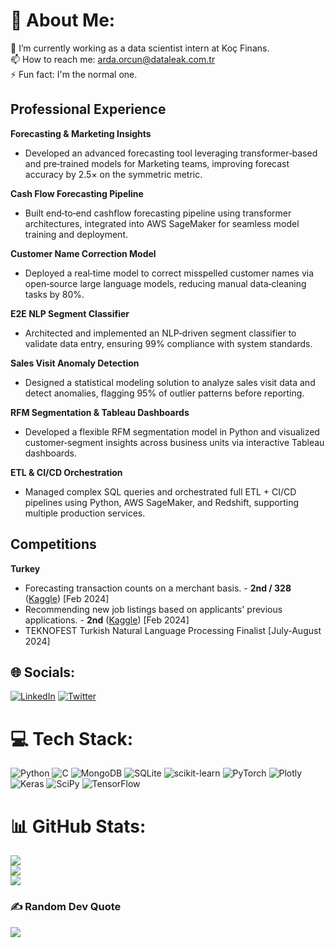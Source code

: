 # 💫 About Me:
🔭 I’m currently working as a data scientist intern at Koç Finans.<br>📫 How to reach me: arda.orcun@dataleak.com.tr<br>⚡ Fun fact: I'm the normal one.

## Professional Experience

**Forecasting & Marketing Insights**  
- Developed an advanced forecasting tool leveraging transformer‑based and pre‑trained models for Marketing teams, improving forecast accuracy by 2.5× on the symmetric metric.

**Cash Flow Forecasting Pipeline**   
- Built end‑to‑end cashflow forecasting pipeline using transformer architectures, integrated into AWS SageMaker for seamless model training and deployment.

**Customer Name Correction Model** 
- Deployed a real‑time model to correct misspelled customer names via open‑source large language models, reducing manual data‑cleaning tasks by 80%.

**E2E NLP Segment Classifier** 
- Architected and implemented an NLP‑driven segment classifier to validate data entry, ensuring 99% compliance with system standards.

**Sales Visit Anomaly Detection**  
- Designed a statistical modeling solution to analyze sales visit data and detect anomalies, flagging 95% of outlier patterns before reporting.

**RFM Segmentation & Tableau Dashboards**  
- Developed a flexible RFM segmentation model in Python and visualized customer‑segment insights across business units via interactive Tableau dashboards.

**ETL & CI/CD Orchestration** 
- Managed complex SQL queries and orchestrated full ETL + CI/CD pipelines using Python, AWS SageMaker, and Redshift, supporting multiple production services.
 

## Competitions
**Turkey**
- Forecasting transaction counts on a merchant basis. - **2nd / 328** ([Kaggle](https://www.kaggle.com/competitions/iyzico-datathon/leaderboard)) [Feb 2024]
- Recommending new job listings based on applicants' previous applications. - **2nd** ([Kaggle](https://www.kaggle.com/competitions/datathonjob-predictathon/leaderboard)) [Feb 2024]
- TEKNOFEST Turkish Natural Language Processing Finalist [July-August 2024]


## 🌐 Socials:
[![LinkedIn](https://img.shields.io/badge/LinkedIn-%230077B5.svg?logo=linkedin&logoColor=white)](https://linkedin.com/in/https://www.linkedin.com/in/ardaorcun/) [![Twitter](https://img.shields.io/badge/Twitter-%231DA1F2.svg?logo=Twitter&logoColor=white)](https://twitter.com/https://twitter.com/dantestea1er) 

# 💻 Tech Stack:
![Python](https://img.shields.io/badge/python-3670A0?style=plastic&logo=python&logoColor=ffdd54) ![C](https://img.shields.io/badge/c-%2300599C.svg?style=plastic&logo=c&logoColor=white) ![MongoDB](https://img.shields.io/badge/MongoDB-%234ea94b.svg?style=plastic&logo=mongodb&logoColor=white) ![SQLite](https://img.shields.io/badge/sqlite-%2307405e.svg?style=plastic&logo=sqlite&logoColor=white) ![scikit-learn](https://img.shields.io/badge/scikit--learn-%23F7931E.svg?style=plastic&logo=scikit-learn&logoColor=white) ![PyTorch](https://img.shields.io/badge/PyTorch-%23EE4C2C.svg?style=plastic&logo=PyTorch&logoColor=white) ![Plotly](https://img.shields.io/badge/Plotly-%233F4F75.svg?style=plastic&logo=plotly&logoColor=white) ![Keras](https://img.shields.io/badge/Keras-%23D00000.svg?style=plastic&logo=Keras&logoColor=white) ![SciPy](https://img.shields.io/badge/SciPy-%230C55A5.svg?style=plastic&logo=scipy&logoColor=%white) ![TensorFlow](https://img.shields.io/badge/TensorFlow-%23FF6F00.svg?style=plastic&logo=TensorFlow&logoColor=white)
# 📊 GitHub Stats:
![](https://github-readme-stats.vercel.app/api?username=Stealeristaken&theme=great-gatsby&hide_border=false&include_all_commits=true&count_private=true)<br/>
![](https://github-readme-streak-stats.herokuapp.com/?user=Stealeristaken&theme=great-gatsby&hide_border=false)<br/>
![](https://github-readme-stats.vercel.app/api/top-langs/?username=Stealeristaken&theme=great-gatsby&hide_border=false&include_all_commits=true&count_private=true&layout=compact)

### ✍️ Random Dev Quote
![](https://quotes-github-readme.vercel.app/api?type=horizontal&theme=merko)
